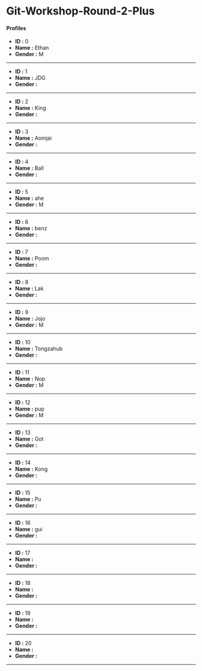 # Git-Workshop-Round-2-Plus

#### Profiles

- **ID :** 0
- **Name :** Ethan
- **Gender :** M

---

- **ID :** 1
- **Name :** JDG
- **Gender :** <M or F>

---

- **ID :** 2
- **Name :** King
- **Gender :** <M or F>

---

- **ID :** 3
- **Name :** Aomjai
- **Gender :** <M or F>

---

- **ID :** 4
- **Name :** Ball
- **Gender :** <M or F>

---

- **ID :** 5
- **Name :** ahe
- **Gender :** M

---

- **ID :** 6
- **Name :** benz
- **Gender :** <M or F>

---

- **ID :** 7
- **Name :** Poom
- **Gender :** <M or F>

---

- **ID :** 8
- **Name :** Lak
- **Gender :** <M or F>

---

- **ID :** 9
- **Name :** Jojo
- **Gender :** M

---

- **ID :** 10
- **Name :** Tongzahub
- **Gender :** <M or F>

---

- **ID :** 11
- **Name :** Nop
- **Gender :** M

---

- **ID :** 12
- **Name :** pup
- **Gender :** M

---

- **ID :** 13
- **Name :** Got
- **Gender :** <M or F>

---

- **ID :** 14
- **Name :** Kong
- **Gender :** <M or F>

---

- **ID :** 15
- **Name :** Pu
- **Gender :** <M or F>

---

- **ID :** 16
- **Name :** gui
- **Gender :** <M or F>

---

- **ID :** 17
- **Name :** <name>
- **Gender :** <M or F>

---

- **ID :** 18
- **Name :** <name>
- **Gender :** <M or F>

---

- **ID :** 19
- **Name :** <name>
- **Gender :** <M or F>

---

- **ID :** 20
- **Name :** <name>
- **Gender :** <M or F>

---
